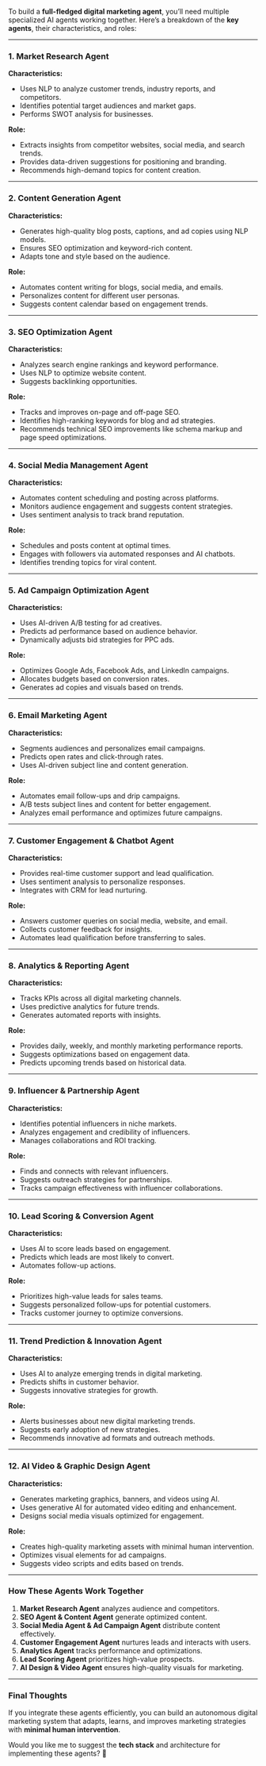 To build a **full-fledged digital marketing agent**, you’ll need multiple specialized AI agents working together. Here’s a breakdown of the **key agents**, their characteristics, and roles:

---

### **1. Market Research Agent**
**Characteristics:**
- Uses NLP to analyze customer trends, industry reports, and competitors.
- Identifies potential target audiences and market gaps.
- Performs SWOT analysis for businesses.

**Role:**
- Extracts insights from competitor websites, social media, and search trends.
- Provides data-driven suggestions for positioning and branding.
- Recommends high-demand topics for content creation.

---

### **2. Content Generation Agent**
**Characteristics:**
- Generates high-quality blog posts, captions, and ad copies using NLP models.
- Ensures SEO optimization and keyword-rich content.
- Adapts tone and style based on the audience.

**Role:**
- Automates content writing for blogs, social media, and emails.
- Personalizes content for different user personas.
- Suggests content calendar based on engagement trends.

---

### **3. SEO Optimization Agent**
**Characteristics:**
- Analyzes search engine rankings and keyword performance.
- Uses NLP to optimize website content.
- Suggests backlinking opportunities.

**Role:**
- Tracks and improves on-page and off-page SEO.
- Identifies high-ranking keywords for blog and ad strategies.
- Recommends technical SEO improvements like schema markup and page speed optimizations.

---

### **4. Social Media Management Agent**
**Characteristics:**
- Automates content scheduling and posting across platforms.
- Monitors audience engagement and suggests content strategies.
- Uses sentiment analysis to track brand reputation.

**Role:**
- Schedules and posts content at optimal times.
- Engages with followers via automated responses and AI chatbots.
- Identifies trending topics for viral content.

---

### **5. Ad Campaign Optimization Agent**
**Characteristics:**
- Uses AI-driven A/B testing for ad creatives.
- Predicts ad performance based on audience behavior.
- Dynamically adjusts bid strategies for PPC ads.

**Role:**
- Optimizes Google Ads, Facebook Ads, and LinkedIn campaigns.
- Allocates budgets based on conversion rates.
- Generates ad copies and visuals based on trends.

---

### **6. Email Marketing Agent**
**Characteristics:**
- Segments audiences and personalizes email campaigns.
- Predicts open rates and click-through rates.
- Uses AI-driven subject line and content generation.

**Role:**
- Automates email follow-ups and drip campaigns.
- A/B tests subject lines and content for better engagement.
- Analyzes email performance and optimizes future campaigns.

---

### **7. Customer Engagement & Chatbot Agent**
**Characteristics:**
- Provides real-time customer support and lead qualification.
- Uses sentiment analysis to personalize responses.
- Integrates with CRM for lead nurturing.

**Role:**
- Answers customer queries on social media, website, and email.
- Collects customer feedback for insights.
- Automates lead qualification before transferring to sales.

---

### **8. Analytics & Reporting Agent**
**Characteristics:**
- Tracks KPIs across all digital marketing channels.
- Uses predictive analytics for future trends.
- Generates automated reports with insights.

**Role:**
- Provides daily, weekly, and monthly marketing performance reports.
- Suggests optimizations based on engagement data.
- Predicts upcoming trends based on historical data.

---

### **9. Influencer & Partnership Agent**
**Characteristics:**
- Identifies potential influencers in niche markets.
- Analyzes engagement and credibility of influencers.
- Manages collaborations and ROI tracking.

**Role:**
- Finds and connects with relevant influencers.
- Suggests outreach strategies for partnerships.
- Tracks campaign effectiveness with influencer collaborations.

---

### **10. Lead Scoring & Conversion Agent**
**Characteristics:**
- Uses AI to score leads based on engagement.
- Predicts which leads are most likely to convert.
- Automates follow-up actions.

**Role:**
- Prioritizes high-value leads for sales teams.
- Suggests personalized follow-ups for potential customers.
- Tracks customer journey to optimize conversions.

---

### **11. Trend Prediction & Innovation Agent**
**Characteristics:**
- Uses AI to analyze emerging trends in digital marketing.
- Predicts shifts in customer behavior.
- Suggests innovative strategies for growth.

**Role:**
- Alerts businesses about new digital marketing trends.
- Suggests early adoption of new strategies.
- Recommends innovative ad formats and outreach methods.

---

### **12. AI Video & Graphic Design Agent**
**Characteristics:**
- Generates marketing graphics, banners, and videos using AI.
- Uses generative AI for automated video editing and enhancement.
- Designs social media visuals optimized for engagement.

**Role:**
- Creates high-quality marketing assets with minimal human intervention.
- Optimizes visual elements for ad campaigns.
- Suggests video scripts and edits based on trends.

---

### **How These Agents Work Together**
1. **Market Research Agent** analyzes audience and competitors.
2. **SEO Agent & Content Agent** generate optimized content.
3. **Social Media Agent & Ad Campaign Agent** distribute content effectively.
4. **Customer Engagement Agent** nurtures leads and interacts with users.
5. **Analytics Agent** tracks performance and optimizations.
6. **Lead Scoring Agent** prioritizes high-value prospects.
7. **AI Design & Video Agent** ensures high-quality visuals for marketing.

---

### **Final Thoughts**
If you integrate these agents efficiently, you can build an autonomous digital marketing system that adapts, learns, and improves marketing strategies with **minimal human intervention**.

Would you like me to suggest the **tech stack** and architecture for implementing these agents? 🚀
